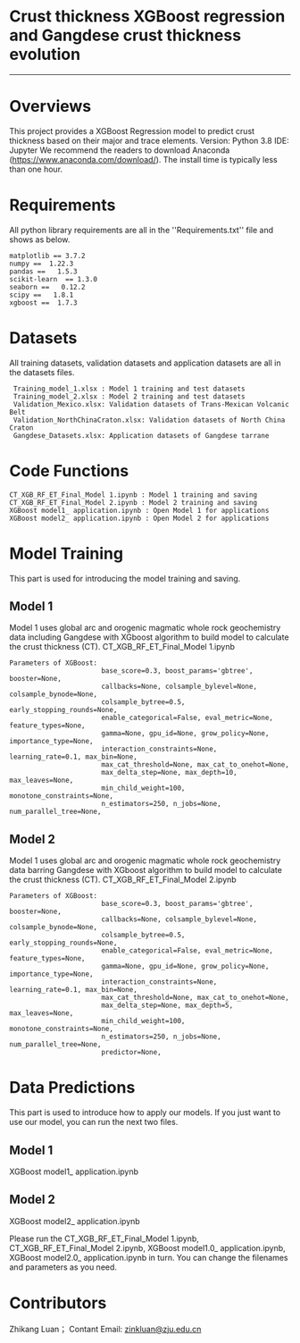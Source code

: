 # Crust thickness XGBoost regression and Gangdese crust thickness evolution
---
# Overviews
This project provides a XGBoost Regression model to predict crust thickness based on their major and trace elements.
Version: Python 3.8 IDE: Jupyter We recommend the readers to download Anaconda (https://www.anaconda.com/download/). The install time is typically less than one hour.
# Requirements
All python library requirements are all in the ''Requirements.txt'' file and shows as below.

    matplotlib == 3.7.2
    numpy ==  1.22.3
    pandas ==   1.5.3
    scikit-learn  == 1.3.0
    seaborn ==   0.12.2
    scipy ==   1.8.1
    xgboost ==  1.7.3 

# Datasets
All training datasets, validation datasets and application datasets are all in the datasets files.

     Training_model_1.xlsx : Model 1 training and test datasets
     Training_model_2.xlsx : Model 2 training and test datasets
     Validation_Mexico.xlsx: Validation datasets of Trans-Mexican Volcanic Belt
     Validation_NorthChinaCraton.xlsx: Validation datasets of North China Craton
     Gangdese_Datasets.xlsx: Application datasets of Gangdese tarrane
     

# Code Functions

    CT_XGB_RF_ET_Final_Model 1.ipynb : Model 1 training and saving
    CT_XGB_RF_ET_Final_Model 2.ipynb : Model 2 training and saving
    XGBoost model1_ application.ipynb : Open Model 1 for applications
    XGBoost model2_ application.ipynb : Open Model 2 for applications

# Model Training 
This part is used for introducing the model training and saving. 

## Model 1
Model 1 uses global arc and orogenic magmatic whole rock geochemistry data including Gangdese with XGboost algorithm to build model to calculate the crust thickness (CT).
CT_XGB_RF_ET_Final_Model 1.ipynb

    Parameters of XGBoost: 
                           base_score=0.3, boost_params='gbtree', booster=None,
                           callbacks=None, colsample_bylevel=None, colsample_bynode=None,
                           colsample_bytree=0.5, early_stopping_rounds=None,
                           enable_categorical=False, eval_metric=None, feature_types=None,
                           gamma=None, gpu_id=None, grow_policy=None, importance_type=None,
                           interaction_constraints=None, learning_rate=0.1, max_bin=None,
                           max_cat_threshold=None, max_cat_to_onehot=None,
                           max_delta_step=None, max_depth=10, max_leaves=None,
                           min_child_weight=100,  monotone_constraints=None,
                           n_estimators=250, n_jobs=None, num_parallel_tree=None,
                           

## Model 2
Model 1 uses global arc and orogenic magmatic whole rock geochemistry data barring Gangdese with XGboost algorithm to build model to calculate the crust thickness (CT).
 CT_XGB_RF_ET_Final_Model  2.ipynb

    Parameters of XGBoost:
                           base_score=0.3, boost_params='gbtree', booster=None,
                           callbacks=None, colsample_bylevel=None, colsample_bynode=None,
                           colsample_bytree=0.5, early_stopping_rounds=None,
                           enable_categorical=False, eval_metric=None, feature_types=None,
                           gamma=None, gpu_id=None, grow_policy=None, importance_type=None,
                           interaction_constraints=None, learning_rate=0.1, max_bin=None,
                           max_cat_threshold=None, max_cat_to_onehot=None,
                           max_delta_step=None, max_depth=5, max_leaves=None,
                           min_child_weight=100, monotone_constraints=None,
                           n_estimators=250, n_jobs=None, num_parallel_tree=None,
                           predictor=None,

# Data Predictions
This part is used to introduce how to apply our models. If you just  want to use our model, you can run the next two files.
## Model 1
XGBoost model1_ application.ipynb 

## Model 2 
XGBoost model2_ application.ipynb 


Please run the CT_XGB_RF_ET_Final_Model 1.ipynb, CT_XGB_RF_ET_Final_Model 2.ipynb, XGBoost model1.0_ application.ipynb, XGBoost model2.0_ application.ipynb in turn. You can change the filenames and parameters as you need. 

# Contributors
Zhikang Luan；
Contant Email: zinkluan@zju.edu.cn
